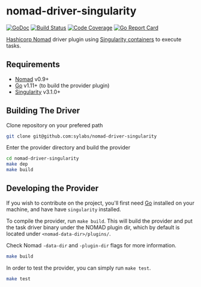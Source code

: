 # nomad-driver-singularity

[![GoDoc](https://godoc.org/github.com/sylabs/nomad-driver-singularity?status.svg)](https://godoc.org/github.com/sylabs/nomad-driver-singularity)
[![Build Status](https://circleci.com/gh/hpcng/nomad-driver-singularity.svg?style=shield)](https://circleci.com/gh/hpcng/workflows/nomad-driver-singularity)
[![Code Coverage](https://codecov.io/gh/hpcng/nomad-driver-singularity/branch/master/graph/badge.svg)](https://codecov.io/gh/hpcng/nomad-driver-singularity)
[![Go Report Card](https://goreportcard.com/badge/github.com/hpcng/nomad-driver-singularity)](https://goreportcard.com/report/github.com/hpcng/nomad-driver-singularity)

[Hashicorp Nomad](https://www.nomadproject.io/) driver plugin using
[Singularity containers](https://github.com/sylabs/singularity) to execute tasks.

## Requirements

- [Nomad](https://www.nomadproject.io/downloads.html) v0.9+
- [Go](https://golang.org/doc/install) v1.11+ (to build the provider plugin)
- [Singularity](https://github.com/singularityware/singularity) v3.1.0+

## Building The Driver

Clone repository on your prefered path

```sh
git clone git@github.com:sylabs/nomad-driver-singularity
```

Enter the provider directory and build the provider

```sh
cd nomad-driver-singularity
make dep
make build
```

## Developing the Provider

If you wish to contribute on the project, you'll first need [Go](http://www.golang.org)
installed on your machine, and have have `singularity` installed.

To compile the provider, run `make build`.
This will build the provider and put the task driver binary under
the NOMAD plugin dir,
which by default is located under `<nomad-data-dir>/plugins/`.

Check Nomad `-data-dir` and `-plugin-dir` flags for more information.

```sh
make build
```

In order to test the provider, you can simply run `make test`.

```sh
make test
```
